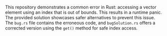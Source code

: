 This repository demonstrates a common error in Rust: accessing a vector element using an index that is out of bounds. This results in a runtime panic. The provided solution showcases safer alternatives to prevent this issue.  The `bug.rs` file contains the erroneous code, and `bugSolution.rs` offers a corrected version using the `get()` method for safe index access.